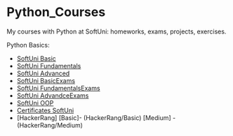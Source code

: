 # Python_Courses
My courses with Python at SoftUni: homeworks, exams, projects, exercises.

Python Basics:
 - [SoftUni Basic](Basic_SoftUni)
 - [SoftUni Fundamentals](Fundamentals_SoftUni)
 - [SoftUni Advanced](Advanced_Softuni)
 - [SoftUni BasicExams](Basic_exams)
 - [SoftUni FundamentalsExams](Fundamentals_exams)
 - [SoftUni AdvandceExams](Advanced_exams)
 - [SoftUni OOP](OOP_Softuni)
 - [Certificates SoftUni](Certificate_basics)
 - [HackerRang]
    [Basic]- (HackerRang/Basic)
    [Medium] - (HackerRang/Medium)
